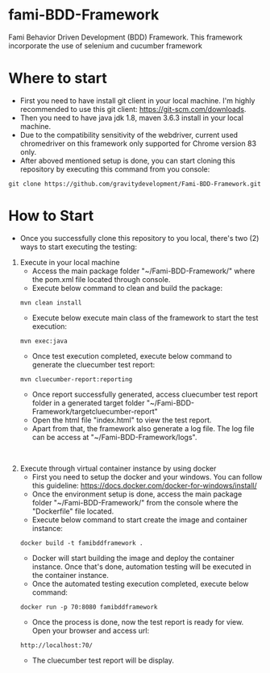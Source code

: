 # fami-BDD-Framework
Fami Behavior Driven Development (BDD) Framework. This framework incorporate the use of selenium and cucumber framework 


# Where to start
- First you need to have install git client in your local machine. I'm highly recommended to use this git client: https://git-scm.com/downloads.
- Then you need to have java jdk 1.8, maven 3.6.3 install in your local machine.
- Due to the compatibility sensitivity of the webdriver, current used chromedriver on this framework only supported for Chrome version 83 only.
- After aboved mentioned setup is done, you can start cloning this repository by executing this command from you console:
```
git clone https://github.com/gravitydevelopment/Fami-BDD-Framework.git
```

# How to Start
- Once you successfully clone this repository to you local, there's two (2) ways to start executing the testing:
1. Execute in your local machine
    - Access the main package folder "~/Fami-BDD-Framework/" where the pom.xml file located through console.
    - Execute below command to clean and build the package:
    ```
    mvn clean install
    ```
    - Execute below execute main class of the framework to start the test execution:
    ```
    mvn exec:java
    ```    
    - Once test execution completed, execute below command to generate the cluecumber test report:
    ```
    mvn cluecumber-report:reporting
    ```    
    - Once report successfully generated, access cluecumber test report folder in a generated target folder "~/Fami-BDD-Framework/targetcluecumber-report"
    - Open the html file "index.html" to view the test report.
    - Apart from that, the framework also generate a log file. The log file can be access at "~/Fami-BDD-Framework/logs".
 
 &nbsp;
    
2. Execute through virtual container instance by using docker
    - First you need to setup the docker and your windows. You can follow this guideline: https://docs.docker.com/docker-for-windows/install/ 
    - Once the environment setup is done, access the main package folder "~/Fami-BDD-Framework/" from the console where the "Dockerfile" file located. 
    - Execute below command to start create the image and container instance: 
    ```
    docker build -t famibddframework .
    ```
    - Docker will start building the image and deploy the container instance. Once that's done, automation testing will be executed in the container instance.
    - Once the automated testing execution completed, execute below command:
    ```
    docker run -p 70:8080 famibddframework
    ```    
    - Once the process is done, now the test report is ready for view. Open your browser and access url:
    ```
    http://localhost:70/
    ```
    - The cluecumber test report will be display. 
  
